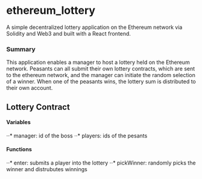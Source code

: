 # ethereum_lottery
A simple decentralized lottery application on the Ethereum network via Solidity and Web3 and built with a React frontend.

### Summary

This application enables a manager to host a lottery held on the Ethereum network.  Peasants can all submit their own lottery contracts, which are sent to the ethereum network, and the manager can initiate the random selection of a winner.  When one of the peasants wins, the lottery sum is distributed to their own account.

## Lottery Contract

#### Variables
⋅⋅* manager: id of the boss
⋅⋅* players: ids of the pesants

#### Functions
⋅⋅* enter: submits a player into the lottery
⋅⋅* pickWinner: randomly picks the winner and distrubutes winnings
